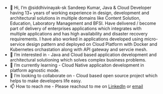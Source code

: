 - 👋 Hi, I’m @siddhivinayak-sk Sandeep Kumar, Java & Cloud Developer having 13+ years of working experience in design, development and architectural solutions in multiple domains like Content Solution, Education, Laboratory Management and BFSI. Have delivered / become part of delivery of enterprises applications which integrates with multiple applications and has high availability and disaster recovery requirements. I have also worked in applications developed using micro-service design pattern and deployed on Cloud Platform with Docker and Kubernetes orchastation along with API gateway and servcie mesh.
- 👀 I’m interested in - Java and Cloud based application development and architectural solutioning which solves complex business problems.
- 🌱 I’m currently learning - Cloud Native applicaiton development in platform agnostic mode.
- 💞️ I’m looking to collaborate on - Cloud based open source project which helps to make developers life easy.
- 📫 How to reach me - Please reachout to me on [LinkedIn](https://www.linkedin.com/in/siddhivinayak-sk/) or [email](mailto://siddhivinayak.sk@gmail.com)



<!---
siddhivinayak-sk/siddhivinayak-sk is a ✨ special ✨ repository because its `README.md` (this file) appears on your GitHub profile.
You can click the Preview link to take a look at your changes.
--->
